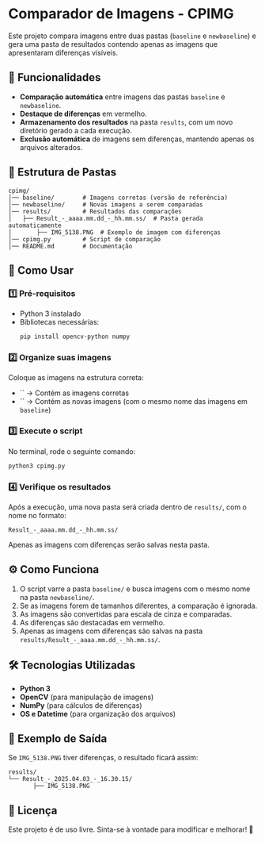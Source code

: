 # Comparador de Imagens - CPIMG

Este projeto compara imagens entre duas pastas (`baseline` e `newbaseline`) e gera uma pasta de resultados contendo apenas as imagens que apresentaram diferenças visíveis.

## 📌 Funcionalidades

- **Comparação automática** entre imagens das pastas `baseline` e `newbaseline`.
- **Destaque de diferenças** em vermelho.
- **Armazenamento dos resultados** na pasta `results`, com um novo diretório gerado a cada execução.
- **Exclusão automática** de imagens sem diferenças, mantendo apenas os arquivos alterados.

## 📁 Estrutura de Pastas

```
cpimg/
│── baseline/        # Imagens corretas (versão de referência)
│── newbaseline/     # Novas imagens a serem comparadas
│── results/         # Resultados das comparações
│   ├── Result_-_aaaa.mm.dd_-_hh.mm.ss/  # Pasta gerada automaticamente
│       ├── IMG_5138.PNG  # Exemplo de imagem com diferenças
│── cpimg.py         # Script de comparação
│── README.md        # Documentação
```

## 🚀 Como Usar

### 1️⃣ **Pré-requisitos**

- Python 3 instalado
- Bibliotecas necessárias:
  ```bash
  pip install opencv-python numpy
  ```

### 2️⃣ **Organize suas imagens**

Coloque as imagens na estrutura correta:

- `` → Contém as imagens corretas
- `` → Contém as novas imagens (com o mesmo nome das imagens em `baseline`)

### 3️⃣ **Execute o script**

No terminal, rode o seguinte comando:

```bash
python3 cpimg.py
```

### 4️⃣ **Verifique os resultados**

Após a execução, uma nova pasta será criada dentro de `results/`, com o nome no formato:

```
Result_-_aaaa.mm.dd_-_hh.mm.ss/
```

Apenas as imagens com diferenças serão salvas nesta pasta.

## ⚙️ Como Funciona

1. O script varre a pasta `baseline/` e busca imagens com o mesmo nome na pasta `newbaseline/`.
2. Se as imagens forem de tamanhos diferentes, a comparação é ignorada.
3. As imagens são convertidas para escala de cinza e comparadas.
4. As diferenças são destacadas em vermelho.
5. Apenas as imagens com diferenças são salvas na pasta `results/Result_-_aaaa.mm.dd_-_hh.mm.ss/`.

## 🛠 Tecnologias Utilizadas

- **Python 3**
- **OpenCV** (para manipulação de imagens)
- **NumPy** (para cálculos de diferenças)
- **OS e Datetime** (para organização dos arquivos)

## 📌 Exemplo de Saída

Se `IMG_5138.PNG` tiver diferenças, o resultado ficará assim:

```
results/
└── Result_-_2025.04.03_-_16.30.15/
       ├── IMG_5138.PNG
```

## 📄 Licença

Este projeto é de uso livre. Sinta-se à vontade para modificar e melhorar! 🚀

